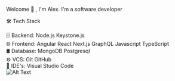 Welcome 👋 , I'm Alex.
I'm a software developer 

🛠  Tech Stack

🗄  Backend:  Node.js Keystone.js\
🌐  Frontend:  Angular React Next.js GraphQL Javascript TypeScript\
🛢  Database:  MongoDB Postgresql\
⚙️  VCS:   Git GitHub\
🔧  IDE's:  Visual Studio Code \
![Alt Text](https://media.giphy.com/media/qgQUggAC3Pfv687qPC/giphy.gif)
